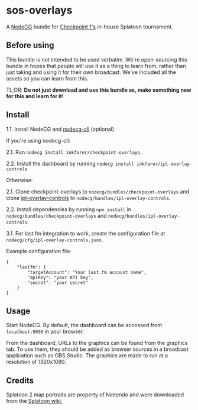 # sos-overlays

A [NodeCG](http://github.com/nodecg/nodecg) bundle for [Checkpoint 1's](https://twitter.com/Checkpoint1SPL) in-house Splatoon tournament.

## Before using

This bundle is not intended to be used verbatim. We're open-sourcing this bundle in hopes that people will use it as a thing to learn from, rather than just taking and using it for their own broadcast. We've included all the assets so you can learn from this.

TL;DR: **Do not just download and use this bundle as, make something new for this and learn for it!**

## Install

1.1. Install NodeCG and [nodecg-cli](https://github.com/nodecg/nodecg-cli) (optional)

If you're using nodecg-cli:

2.1. Run `nodecg install inkfarer/checkpoint-overlays`.

2.2. Install the dashboard by running `nodecg install inkfarer/ipl-overlay-controls`

Otherwise:

2.1. Clone checkpoint-overlays to `nodecg/bundles/checkpoint-overlays` and clone [ipl-overlay-controls](https://github.com/inkfarer/ipl-overlay-controls) to `nodecg/bundles/ipl-overlay-controls`.

2.2. Install dependencies by running `npm install` in `nodecg/bundles/checkpoint-overlays` and `nodecg/bundles/ipl-overlay-controls`.

3.1. For last.fm integration to work, create the configuration file at `nodecg/cfg/ipl-overlay-controls.json`.

Example configuration file:
```
{
	"lastfm": {
		"targetAccount": "Your last.fm account name",
		"apiKey": "your API key",
		"secret": "your secret"
	}
}
```

## Usage

Start NodeCG. By default, the dashboard can be accessed from `localhost:9090` in your browser.

From the dashboard, URLs to the graphics can be found from the graphics tab. To use them, they should be added as browser sources in a broadcast application such as OBS Studio. The graphics are made to run at a resolution of 1920x1080.

## Credits

Splatoon 2 map portraits are property of Nintendo and were downloaded from the [Splatoon wiki.](https://splatoonwiki.org/)
